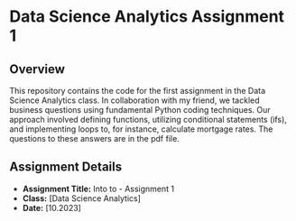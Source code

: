 # Data Science Analytics Assignment 1

## Overview

This repository contains the code for the first assignment in the Data Science Analytics class. In collaboration with my friend, we tackled business questions using fundamental Python coding techniques. Our approach involved defining functions, utilizing conditional statements (ifs), and implementing loops to, for instance, calculate mortgage rates. The questions to these answers are in the pdf file.

## Assignment Details

- **Assignment Title:**  Into to - Assignment 1
- **Class:** [Data Science Analytics]
- **Date:** [10.2023]
